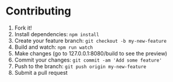 # Contributing
1. Fork it!
2. Install dependencies: `npm install`
3. Create your feature branch: `git checkout -b my-new-feature`
4. Build and watch: `npm run watch`
5. Make changes (go to 127.0.0.1:8080/build to see the preview)
6. Commit your changes: `git commit -am 'Add some feature'`
7. Push to the branch: `git push origin my-new-feature`
8. Submit a pull request